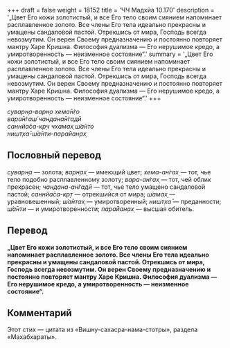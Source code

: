 +++
draft = false
weight = 18152
title = 'ЧЧ Мадхйа 10.170'
description = '„Цвет Его кожи золотистый, и все Его тело своим сиянием напоминает расплавленное золото. Все члены Его тела идеально прекрасны и умащены сандаловой пастой. Отрекшись от мира, Господь всегда невозмутим. Он верен Своему предназначению и постоянно повторяет мантру Харе Кришна. Философия дуализма — Его нерушимое кредо, а умиротворенность — неизменное состояние“.'
summary = '„Цвет Его кожи золотистый, и все Его тело своим сиянием напоминает расплавленное золото. Все члены Его тела идеально прекрасны и умащены сандаловой пастой. Отрекшись от мира, Господь всегда невозмутим. Он верен Своему предназначению и постоянно повторяет мантру Харе Кришна. Философия дуализма — Его нерушимое кредо, а умиротворенность — неизменное состояние“.'
+++

_суварн̣а-варн̣о хема̄н̇го  
вара̄н̇гаш́ чандана̄н̇гадӣ  
саннйа̄са-кр̣ч чхамах̣ ш́а̄нто  
ништ̣ха̄-ш́а̄нти-пара̄йан̣ах̣_

## Пословный перевод

_суварн̣а_ — золота; _варн̣ах̣_ — имеющий цвет; _хема_\-_ан̇гах̣_ — тот, чье тело подобно расплавленному золоту; _вара_\-_ан̇гах̣_ — тот, чей облик прекрасен; _чандана_\-_ан̇гадӣ_ — тот, чье тело умащено сандаловой пастой; _саннйа̄са_\-_кр̣т_ — отрекшийся от мира; _ш́амах̣_ — уравновешенный; _ш́а̄нтах̣_ — умиротворенный; _ништ̣ха̄_ — преданности; _ш́а̄нти_ — и умиротворенности; _пара̄йан̣ах̣_ — высшая обитель.

## Перевод

**„Цвет Его кожи золотистый, и все Его тело своим сиянием напоминает расплавленное золото. Все члены Его тела идеально прекрасны и умащены сандаловой пастой. Отрекшись от мира, Господь всегда невозмутим. Он верен Своему предназначению и постоянно повторяет мантру Харе Кришна. Философия дуализма — Его нерушимое кредо, а умиротворенность — неизменное состояние“.**

## Комментарий

Этот стих — цитата из «Вишну-сахасра-нама-стотры», раздела «Махабхараты».
